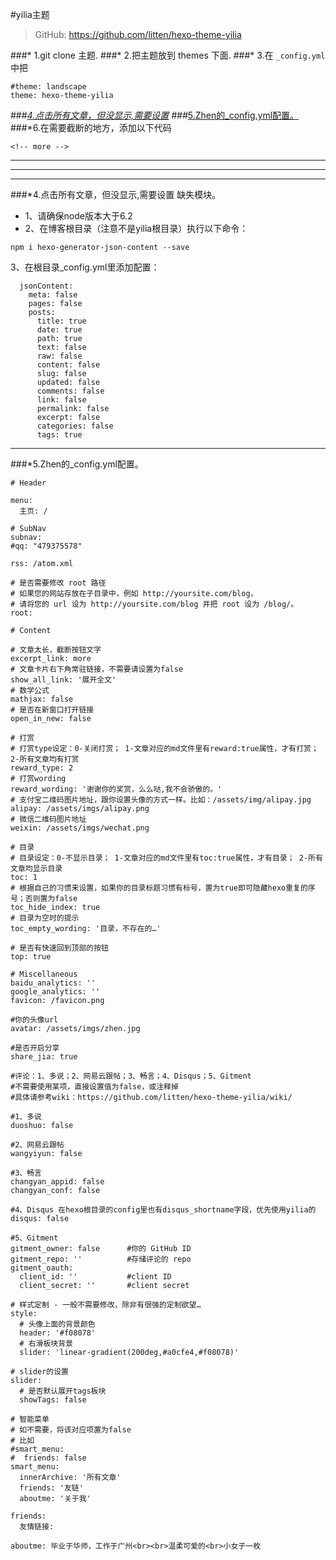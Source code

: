#yilia主题

>GitHub: https://github.com/litten/hexo-theme-yilia

###* 1.git clone 主题.
###* 2.把主题放到 themes 下面.
###* 3.在 ```_config.yml``` 中把
```
#theme: landscape
theme: hexo-theme-yilia
```


###*[4.点击所有文章，但没显示,需要设置](#error_all_article)
###*[5.Zhen的_config.yml配置。](#theme_config)
###*6.在需要截断的地方，添加以下代码
```
<!-- more -->
```


***
***
***

###*4.点击所有文章，但没显示,需要设置<a name="error_all_article"/>
缺失模块。

* 1、请确保node版本大于6.2
* 2、在博客根目录（注意不是yilia根目录）执行以下命令：

```
npm i hexo-generator-json-content --save
```

3、在根目录_config.yml里添加配置：

```
  jsonContent:
    meta: false
    pages: false
    posts:
      title: true
      date: true
      path: true
      text: false
      raw: false
      content: false
      slug: false
      updated: false
      comments: false
      link: false
      permalink: false
      excerpt: false
      categories: false
      tags: true
```
***

###*5.Zhen的_config.yml配置。<a name="theme_config"/>

```
# Header

menu:
  主页: /

# SubNav
subnav:
#qq: "479375578"

rss: /atom.xml

# 是否需要修改 root 路径
# 如果您的网站存放在子目录中，例如 http://yoursite.com/blog，
# 请将您的 url 设为 http://yoursite.com/blog 并把 root 设为 /blog/。
root: 

# Content

# 文章太长，截断按钮文字
excerpt_link: more
# 文章卡片右下角常驻链接，不需要请设置为false
show_all_link: '展开全文'
# 数学公式
mathjax: false
# 是否在新窗口打开链接
open_in_new: false

# 打赏
# 打赏type设定：0-关闭打赏； 1-文章对应的md文件里有reward:true属性，才有打赏； 2-所有文章均有打赏
reward_type: 2
# 打赏wording
reward_wording: '谢谢你的奖赏，么么哒,我不会骄傲的。'
# 支付宝二维码图片地址，跟你设置头像的方式一样。比如：/assets/img/alipay.jpg
alipay: /assets/imgs/alipay.png
# 微信二维码图片地址
weixin: /assets/imgs/wechat.png

# 目录
# 目录设定：0-不显示目录； 1-文章对应的md文件里有toc:true属性，才有目录； 2-所有文章均显示目录
toc: 1
# 根据自己的习惯来设置，如果你的目录标题习惯有标号，置为true即可隐藏hexo重复的序号；否则置为false
toc_hide_index: true
# 目录为空时的提示
toc_empty_wording: '目录，不存在的…'

# 是否有快速回到顶部的按钮
top: true

# Miscellaneous
baidu_analytics: ''
google_analytics: ''
favicon: /favicon.png

#你的头像url
avatar: /assets/imgs/zhen.jpg

#是否开启分享
share_jia: true

#评论：1、多说；2、网易云跟帖；3、畅言；4、Disqus；5、Gitment
#不需要使用某项，直接设置值为false，或注释掉
#具体请参考wiki：https://github.com/litten/hexo-theme-yilia/wiki/

#1、多说
duoshuo: false

#2、网易云跟帖
wangyiyun: false

#3、畅言
changyan_appid: false
changyan_conf: false

#4、Disqus 在hexo根目录的config里也有disqus_shortname字段，优先使用yilia的
disqus: false

#5、Gitment
gitment_owner: false      #你的 GitHub ID
gitment_repo: ''          #存储评论的 repo
gitment_oauth:
  client_id: ''           #client ID
  client_secret: ''       #client secret

# 样式定制 - 一般不需要修改，除非有很强的定制欲望…
style:
  # 头像上面的背景颜色
  header: '#f08078'
  # 右滑板块背景
  slider: 'linear-gradient(200deg,#a0cfe4,#f08078)'

# slider的设置
slider:
  # 是否默认展开tags板块
  showTags: false

# 智能菜单
# 如不需要，将该对应项置为false
# 比如
#smart_menu:
#  friends: false
smart_menu:
  innerArchive: '所有文章'
  friends: '友链'
  aboutme: '关于我'

friends:
  友情链接:

aboutme: 毕业于华师，工作于广州<br><br>温柔可爱的<br>小女子一枚


```


